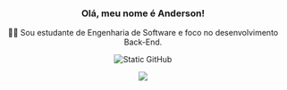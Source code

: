 <div align="center">

### Olá, meu nome é Anderson!

<p>👨‍💻 Sou estudante de Engenharia de Software e foco no desenvolvimento Back-End.</p>
<img src="https://img.shields.io/static/v1?label=Overview&message=gabrielnips&color=7f3ace&style=for-the-badge&logo=GitHub" alt="Static GitHub">

![](https://github-readme-stats.vercel.app/api/top-langs/?username=gabrielnips&theme=midnight-purple&hide_border=false&include_all_commits=true&count_private=true&layout=compact)

</div>



